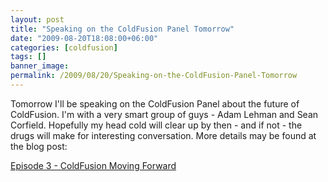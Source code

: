 ```yaml
---
layout: post
title: "Speaking on the ColdFusion Panel Tomorrow"
date: "2009-08-20T18:08:00+06:00"
categories: [coldfusion]
tags: []
banner_image: 
permalink: /2009/08/20/Speaking-on-the-ColdFusion-Panel-Tomorrow
---
```


Tomorrow I'll be speaking on the ColdFusion Panel about the future of ColdFusion. I'm with a very smart group of guys - Adam Lehman and Sean Corfield. Hopefully my head cold will clear up by then - and if not - the drugs will make for interesting conversation. More details may be found at the blog post:

<a href="http://cfpanel.com/index.cfm/2009/8/19/Episode-3--ColdFusion-Moving-Forward">Episode 3 - ColdFusion Moving Forward</a>